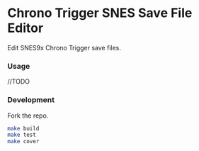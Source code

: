 # Chrono Trigger SNES Save File Editor
Edit SNES9x Chrono Trigger save files.

### Usage
//TODO

### Development
Fork the repo.

```bash
make build
make test
make cover
```
